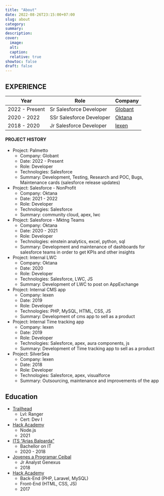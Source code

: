 ```yaml
---
title: "About"
date: 2022-08-26T23:15:00+07:00
slug: about
category:
summary:
description: 
cover:
  image:
  alt:
  caption: 
  relative: true
showtoc: false
draft: false
---
```


## EXPERIENCE 

|Year|Role|Company|
| ----------- | ----------- | ----------- |
|2022 - Present|Sr Salesforce Developer|[Globant](https://www.globant.com/)|
|2020 - 2022|SSr Salesforce Developer|[Oktana](https://oktana.com/)|
|2018 - 2020|Jr Salesforce Developer|[Iexen](https://www.linkedin.com/company/iexen/)|

#### PROJECT HISTORY

- Project: Palmetto
    - Company: Globant
	- Date: 2022 - Present
	- Role: Developer
	- Technologies: Salesforce
	- Summary: Development, Testing, Research and POC, Bugs, Maintenance cards (salesforce release updates)
- Project: Salesforce - NonProfit
	- Company: Oktana
	- Date: 2021 - 2022
	- Role: Developer
	- Technologies: Salesforce
	- Summary: community cloud, apex, lwc
- Project: Salesforce - Mktng Teams
	- Company: Oktana
	- Date: 2020 - 2021
	- Role: Developer
	- Technologies: einstein analytics, excel, python, sql
	- Summary: Development and maintenance of dashboards for salesforce teams in order to get KPIs and other insights
- Project: Internal LWC
	- Company: Oktana
	- Date: 2020
	- Role: Developer
	- Technologies: Salesforce, LWC, JS
	- Summary: Development of LWC to post on AppExchange
- Project: Internal CMS app
	- Company: Iexen
	- Date: 2019
	- Role: Developer
	- Technologies: PHP, MySQL, HTML, CSS, JS
	- Summary: Development of cms app to sell as a product
- Project: Internal Time tracking app
	- Company: Iexen
	- Date: 2019
	- Role: Developer
	- Technologies: Salesforce, apex, aura components, js
	- Summary: Development of Time tracking app to sell as a product
- Project: SilverSea
	- Company: Iexen
	- Date: 2018 
	- Role: Developer
	- Technologies: Salesforce, apex, visualforce
	- Summary: Outsourcing, maintenance and improvements of the app


## Education

- [Trailhead](https://trailblazer.me/id/gastonchamorro)
    - Lvl: Ranger
    - Cert: Dev I
- [Hack Academy](https://ha.dev/)
    - Node.js
    - 2021
- [ITS “Arias Balparda”](https://its.utu.edu.uy/)
    - Bachellor on IT
    - 2020 - 2018
- [Jovenes a Programar Ceibal](https://jovenesaprogramar.edu.uy/)
	- Jr Analyst Genexus
	- 2018	
- [Hack Academy](https://ha.dev/)
    - Back-End (PHP, Laravel, MySQL)
    - Front-End (HTML, CSS, JS)
    - 2017